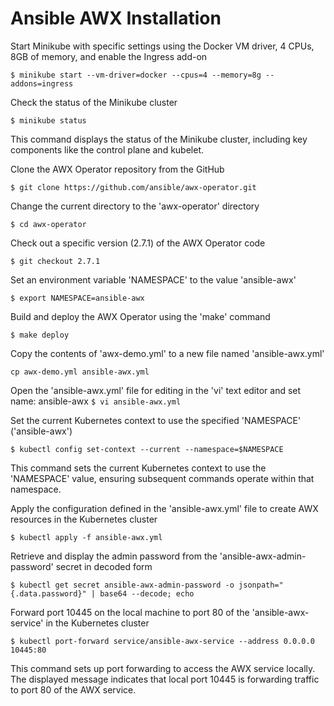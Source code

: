 # Ansible AWX Installation

Start Minikube with specific settings using the Docker VM driver, 4 CPUs, 8GB of memory, and enable the Ingress add-on

```$ minikube start --vm-driver=docker --cpus=4 --memory=8g --addons=ingress```

Check the status of the Minikube cluster

```$ minikube status```

This command displays the status of the Minikube cluster, including key components like the control plane and kubelet.

Clone the AWX Operator repository from the GitHub

```$ git clone https://github.com/ansible/awx-operator.git```

Change the current directory to the 'awx-operator' directory

```$ cd awx-operator```

Check out a specific version (2.7.1) of the AWX Operator code

```$ git checkout 2.7.1```

Set an environment variable 'NAMESPACE' to the value 'ansible-awx'

```$ export NAMESPACE=ansible-awx```

Build and deploy the AWX Operator using the 'make' command

```$ make deploy```

Copy the contents of 'awx-demo.yml' to a new file named 'ansible-awx.yml'

```cp awx-demo.yml ansible-awx.yml```


Open the 'ansible-awx.yml' file for editing in the 'vi' text editor and set name: ansible-awx
```$ vi ansible-awx.yml```

Set the current Kubernetes context to use the specified 'NAMESPACE' ('ansible-awx')

```$ kubectl config set-context --current --namespace=$NAMESPACE```

This command sets the current Kubernetes context to use the 'NAMESPACE' value, ensuring subsequent commands operate within that namespace.

Apply the configuration defined in the 'ansible-awx.yml' file to create AWX resources in the Kubernetes cluster

```$ kubectl apply -f ansible-awx.yml```

Retrieve and display the admin password from the 'ansible-awx-admin-password' secret in decoded form

```$ kubectl get secret ansible-awx-admin-password -o jsonpath="{.data.password}" | base64 --decode; echo```

Forward port 10445 on the local machine to port 80 of the 'ansible-awx-service' in the Kubernetes cluster

```$ kubectl port-forward service/ansible-awx-service --address 0.0.0.0 10445:80```

This command sets up port forwarding to access the AWX service locally.
The displayed message indicates that local port 10445 is forwarding traffic to port 80 of the AWX service.